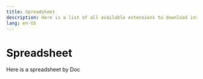 ```yaml
---
title: Spreadsheet
description: Here is a list of all available extensions to download inside the app.
lang: en-US
---
```


# Spreadsheet

Here is a spreadsheet by Doc

<SourceSheet/>
